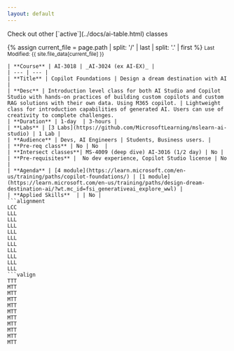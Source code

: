 ```yaml
---
layout: default
---
```


<span class="no-print">
Check out other [`active`](../docs/ai-table.html) classes
</span>


{% assign current_file = page.path | split: '/' | last | split: '.' | first %}
<small>Last Modified: {{ site.file_data[current_file] }}</small>

```table
| **Course** | AI-3018 | _AI-3024 (ex AI-EX)_ |
| --- | --- |
| **Title** | Copilot Foundations | Design a dream destination with AI |
| **Desc** | Introduction level class for both AI Studio and Copilot Studio with hands-on practices of building custom copilots and custom RAG solutions with their own data. Using M365 copilot. | Lightweight class for introduction capabilities of generated AI. Users can use of creativity to complete challenges. 
| **Duration** | 1-day  | 3-hours | 
| **Labs** | [3 Labs](https://github.com/MicrosoftLearning/mslearn-ai-studio) | 1 Lab |
| **Audience** | Devs, AI Engineers | Students, Business users. | 
| **Pre-req class** | No | No  |
| **Intersect classes**| MS-4009 (deep dive) AI-3016 (1/2 day) | No |
| **Pre-requisites** |  No dev experience, Copilot Studio license | No | 
| **Agenda** | [4 module](https://learn.microsoft.com/en-us/training/paths/copilot-foundations/) | [1 module](https://learn.microsoft.com/en-us/training/paths/design-dream-destination-ai/?wt.mc_id=fsi_generativeai_explore_wwl) | 
| **Applied Skills**  | | No |
```alignment
LCC
LLL
LLL
LLL
LLL
LLL
LLL
LLL
LLL
LLL
LLL
```valign
TTT
MTT
MTT
MTT
MTT
MTT
MTT
MTT
MTT
MTT
MTT
```

